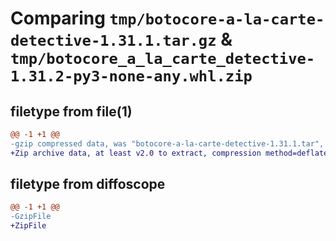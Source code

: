 # Comparing `tmp/botocore-a-la-carte-detective-1.31.1.tar.gz` & `tmp/botocore_a_la_carte_detective-1.31.2-py3-none-any.whl.zip`

## filetype from file(1)

```diff
@@ -1 +1 @@
-gzip compressed data, was "botocore-a-la-carte-detective-1.31.1.tar", last modified: Sat Jul  8 01:42:14 2023, max compression
+Zip archive data, at least v2.0 to extract, compression method=deflate
```

## filetype from diffoscope

```diff
@@ -1 +1 @@
-GzipFile
+ZipFile
```

